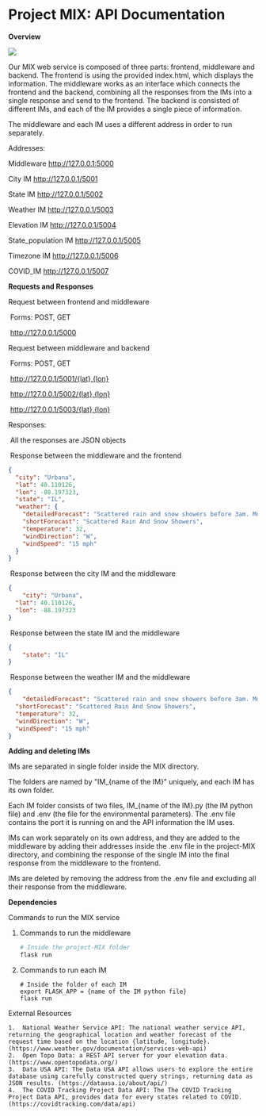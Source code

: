 # Project MIX: API Documentation

**Overview**

<img src="https://github.com/cs240-illinois/cs240-fa21-MIX_BFF-hxia5-boda2/blob/master/project-MIX/image-20211112212905367.png" />

Our MIX web service is composed of three parts: frontend, middleware and backend. The frontend is using the provided index.html, which displays the information. The middleware works as an interface which connects the frontend and the backend, combining all the responses from the IMs into a single response and send to the frontend. The backend is consisted of different IMs, and each of the IM provides a single piece of information.

The middleware and each IM uses a different address in order to run separately.

Addresses:

Middleware	http://127.0.0.1:5000

City IM	http://127.0.0.1/5001

State IM http://127.0.0.1/5002

Weather IM http://127.0.0.1/5003

Elevation IM http://127.0.0.1/5004

State_population IM http://127.0.0.1/5005

Timezone IM http://127.0.0.1/5006

COVID_IM http://127.0.0.1/5007





**Requests and Responses**

Request between frontend and middleware

​	Forms: POST, GET

​	http://127.0.0.1/5000

Request between middleware and backend

​	Forms: POST, GET

​	http://127.0.0.1/5001/{lat},{lon}

​	http://127.0.0.1/5002/{lat},{lon}

​	http://127.0.0.1/5003/{lat},{lon}



Responses:

​	All the responses are JSON objects

​	Response between the middleware and the frontend	

```json
{
  "city": "Urbana",
  "lat": 40.110126,
  "lon": -88.197323,
  "state": "IL",
  "weather": {
    "detailedForecast": "Scattered rain and snow showers before 3am. Mostly cloudy, with a low around 32. West wind around 15 mph, with gusts as high as 25 mph. Chance of precipitation is 20%.",
    "shortForecast": "Scattered Rain And Snow Showers",
    "temperature": 32,
    "windDirection": "W",
    "windSpeed": "15 mph"
  }
}
```

​	Response between the city IM and the middleware

```json
{	
	"city": "Urbana",
  "lat": 40.110126,
  "lon": -88.197323
}
```

​	Response between the state IM and the middleware

```json
{
	"state": "IL"
}
```

​	Response between the weather IM and the middleware

```json
{
	"detailedForecast": "Scattered rain and snow showers before 3am. Mostly cloudy, with a low around 32. West wind around 15 mph, with gusts as high as 25 mph. Chance of precipitation is 20%.",
  "shortForecast": "Scattered Rain And Snow Showers",
  "temperature": 32,
  "windDirection": "W",
  "windSpeed": "15 mph"
}
```



**Adding and deleting IMs**

IMs are separated in single folder inside the MIX directory.

The folders are named by "IM_{name of the IM}" uniquely, and each IM has its own folder.

Each IM folder consists of two files, IM_{name of the IM}.py (the IM python file) and .env (the file for the environmental parameters). The .env file contains the port it is running on and the API information the IM uses.

IMs can work separately on its own address, and they are added to the middleware by adding their addresses inside the .env file in the project-MIX directory, and combining the response of the single IM into the final response from the middleware to the frontend.

IMs are deleted by removing the address from the .env file and excluding all their response from the middleware.





**Dependencies**

Commands to run the MIX service

 1. Commands to run the middleware

    ```python
    # Inside the project-MIX folder
    flask run
    ```



2. Commands to run each IM

   ```
   # Inside the folder of each IM
   export FLASK_APP = {name of the IM python file}
   flask run
   ```



External Resources

	1.	National Weather Service API: The national weather service API, returning the geographical location and weather forecast of the request time based on the location {latitude, longitude}. (https://www.weather.gov/documentation/services-web-api)
	2.	Open Topo Data: a REST API server for your elevation data. (https://www.opentopodata.org/)
	3.	Data USA API: The Data USA API allows users to explore the entire database using carefully constructed query strings, returning data as JSON results. (https://datausa.io/about/api/)
	4.	The COVID Tracking Project Data API: The The COVID Tracking Project Data API, provides data for every states related to COVID. (https://covidtracking.com/data/api)

​	
